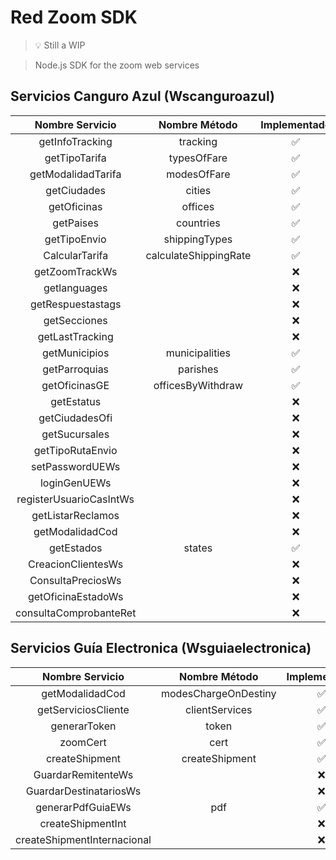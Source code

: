 # Red Zoom SDK

> 💡 Still a WIP

> Node.js SDK for the zoom web services

## Servicios Canguro Azul (Wscanguroazul)

|     Nombre Servicio     |     Nombre Método     | Implementado |
| :---------------------: | :-------------------: | :----------: |
|     getInfoTracking     |       tracking        |      ✅      |
|      getTipoTarifa      |      typesOfFare      |      ✅      |
|   getModalidadTarifa    |      modesOfFare      |      ✅      |
|       getCiudades       |        cities         |      ✅      |
|       getOficinas       |        offices        |      ✅      |
|        getPaises        |       countries       |      ✅      |
|      getTipoEnvio       |     shippingTypes     |      ✅      |
|     CalcularTarifa      | calculateShippingRate |      ✅      |
|     getZoomTrackWs      |                       |      ❌      |
|      getlanguages       |                       |      ❌      |
|    getRespuestastags    |                       |      ❌      |
|      getSecciones       |                       |      ❌      |
|     getLastTracking     |                       |      ❌      |
|      getMunicipios      |    municipalities     |      ✅      |
|      getParroquias      |       parishes        |      ✅      |
|      getOficinasGE      |   officesByWithdraw   |      ✅      |
|       getEstatus        |                       |      ❌      |
|     getCiudadesOfi      |                       |      ❌      |
|      getSucursales      |                       |      ❌      |
|    getTipoRutaEnvio     |                       |      ❌      |
|     setPasswordUEWs     |                       |      ❌      |
|      loginGenUEWs       |                       |      ❌      |
| registerUsuarioCasIntWs |                       |      ❌      |
|    getListarReclamos    |                       |      ❌      |
|     getModalidadCod     |                       |      ❌      |
|       getEstados        |        states         |      ✅      |
|   CreacionClientesWs    |                       |      ❌      |
|    ConsultaPreciosWs    |                       |      ❌      |
|   getOficinaEstadoWs    |                       |      ❌      |
| consultaComprobanteRet  |                       |      ❌      |

## Servicios Guía Electronica (Wsguiaelectronica)

|       Nombre Servicio       |    Nombre Método     | Implementado |
| :-------------------------: | :------------------: | :----------: |
|       getModalidadCod       | modesChargeOnDestiny |      ✅      |
|     getServiciosCliente     |    clientServices    |      ✅      |
|        generarToken         |        token         |      ✅      |
|          zoomCert           |         cert         |      ✅      |
|       createShipment        |    createShipment    |      ✅      |
|     GuardarRemitenteWs      |                      |      ❌      |
|   GuardarDestinatariosWs    |                      |      ❌      |
|      generarPdfGuiaEWs      |         pdf          |      ✅      |
|      createShipmentInt      |                      |      ❌      |
| createShipmentInternacional |                      |      ❌      |
